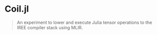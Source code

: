 # Coil.jl

> An experiment to lower and execute Julia tensor operations to the IREE compiler stack using MLIR.
